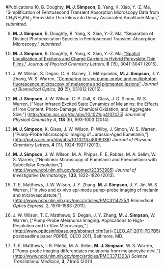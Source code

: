 #Publications
10. B. Doughty, **M. J. Simpson**, B. Yang, K. Xiao, Y.-Z. Ma, "Simplification of Femtosecond Transient Absorption Microscopy Data from CH<sub>3</sub>NH<sub>3</sub>PbI<sub>3</sub> Perovskite Thin Films into Decay Associated Amplitude Maps," *submitted.*

9. **M. J. Simpson**, B. Doughty, B. Yang, K. Xiao, Y.-Z. Ma, "Separation of Distinct Photoexcitation Species in Femtosecond Transient Absorption Microscopy," *submitted.*

8. **M. J. Simpson**, B. Doughty, B. Yang, K. Xiao, Y.-Z. Ma, ["Spatial Localization of Excitons and Charge Carriers in Hybrid Perovskite Thin Films,"](http://pubs.acs.org/doi/abs/10.1021/acs.jpclett.5b01050) *Journal of Physical Chemistry Letters*, **6** (15), 3041-3047 (2015).

7. J. W. Wilson, S. Degan, C. S. Gainey, T. Mitropoulos, **M. J. Simpson**, J. Y. Zhang, W. S. Warren, ["Comparing in vivo pump–probe and multiphoton fluorescence microscopy of melanoma and pigmented lesions"](http://biomedicaloptics.spiedigitallibrary.org/article.aspx?articleid=1983980) *Journal of Biomedical Optics*, **20** (5), 051012 (2015). 

6. **M. J. Simpson**, J. W. Wilson, C. P. Dall, K. Glass, J. D. Simon, W. S. Warren, [“Near Infrared Excited State Dynamics of Melanins: the Effects of Iron Content, Photo-Damage, Chemical Oxidation, and Aggregate Size,”] (http://pubs.acs.org/doi/abs/10.1021/jp4107475) *Journal of Physical Chemistry A*, **118** (6), 993-1003 (2014).

5. **M. J. Simpson**, K. Glass, J. W. Wilson, P. Wilby, J. Simon, W. S. Warren, [“Pump-Probe Microscopic Imaging of Jurassic-Aged Eumelanin,”] (http://pubs.acs.org/doi/abs/10.1021/jz4008036) *Journal of Physical Chemistry Letters*, **4** (11), 1924-1927 (2013).

4. **M. J. Simpson**, J. W. Wilson, M. A. Phipps, F. E. Robles, M. A. Selim, W. S. Warren, [“Nonlinear Microscopy of Eumelanin and Pheomelanin with Subcellular Resolution,”] (http://www.ncbi.nlm.nih.gov/pubmed/23353985) *Journal of Investigative Dermatology*, **133**, 1822-1826 (2013).

3. T. E. Matthews, J. W. Wilson, J. Y. Zhang, **M. J. Simpson**, J. Y. Jin, W. S. Warren, [“In vivo and ex vivo epi-mode pump-probe imaging of melanin and microvasculature,”] (http://www.ncbi.nlm.nih.gov/pmc/articles/PMC3114225/) *Biomedical Optics Express*, 2, 1576-1583 (2011). 

2. J. W. Wilson, T. E. Matthews, S. Degan, J. Y. Zhang, **M. J. Simpson**, W. Warren, [“Pump-Probe Melanoma Imaging: Applications to High-Resolution and In-Vivo Microscopy,”] (http://www.opticsinfobase.org/abstract.cfm?uri=CLEO_AT-2011-PDPB5) postdeadline paper PDPB5, CLEO 2011, Baltimore, MD.

1. T. E. Matthews, I. R. Piletic, M. A. Selim, **M. J. Simpson**, W. S. Warren, [“Pump-probe imaging differentiates melanoma from melanocytic nevi,”] (http://www.ncbi.nlm.nih.gov/pmc/articles/PMC3371363/) *Science Translational Medicine*, **3**, 71ra15 (2011).
